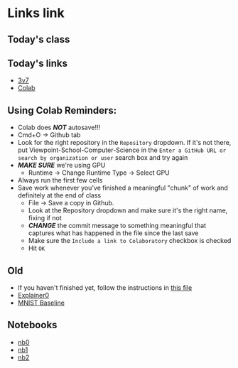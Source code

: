 # Links link


## Today's class


## Today's links
* [3v7](files/3v7Logistic.md)
* [Colab](https://colab.research.google.com)


## Using Colab Reminders:
* Colab does ***NOT*** autosave!!!
* Cmd+O -> Github tab
* Look for the right repository in the `Repository` dropdown. If it's not there, put Viewpoint-School-Computer-Science in the `Enter a GitHub URL or search by organization or user` search box and try again
* ***MAKE SURE*** we're using GPU
    - Runtime -> Change Runtime Type -> Select GPU
* Always run the first few cells
* Save work whenever you've finished a meaningful "chunk" of work and definitely at the end of class
    - File -> Save a copy in Github.
    - Look at the Repository dropdown and make sure it's the right name, fixing if not
    - ***CHANGE*** the commit message to something meaningful that captures what has happened in the file since the last save
    - Make sure the `Include a link to Colaboratory` checkbox is checked
    - Hit `OK`

## Old
* If you haven't finished yet, follow the instructions in [this file](files/semEnd.md)
* [Explainer0](files/Explainer0.md)
* [MNIST Baseline](files/MNIST%20Baseline%20Lab.md)
## Notebooks
* [nb0](https://classroom.github.com/a/33Mmonxf)
* [nb1](https://classroom.github.com/a/fBX28OVT)
* [nb2](https://classroom.github.com/a/se-cm7LL)

